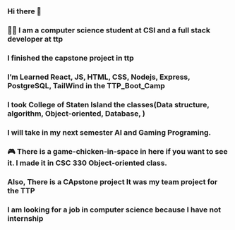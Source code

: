 ### Hi there 👋
### 👨‍💻 I am a computer science student at CSI and a full stack developer at ttp
### I finished the capstone project in ttp
### I’m Learned React, JS, HTML, CSS, Nodejs, Express, PostgreSQL, TailWind in the TTP_Boot_Camp
### I took College of Staten Island the classes(Data structure, algorithm, Object-oriented, Database, )
### I will take in my next semester AI and Gaming Programing. 
### 🎮  There is a game-chicken-in-space in here if you want to see it. I made it in CSC 330 Object-oriented class.
### Also, There is a CApstone project It was my team project for the TTP
### I am looking for a job in computer science because I have not internship
<!--
**Asbern3333/Asbern3333** is a ✨ _special_ ✨ repository because its `README.md` (this file) appears on your GitHub profile.

Here are some ideas to get you started:

- 🔭 I’m currently working on ...
- 🌱 I’m currently learning ...
- 👯 I’m looking to collaborate on ...
- 🤔 I’m looking for help with ...
- 💬 Ask me about ...
- 📫 How to reach me: ...
- 😄 Pronouns: ...
- ⚡ Fun fact: ...
-->
